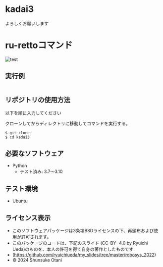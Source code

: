 # kadai3
よろしくお願いします

# ru-rettoコマンド

![test](https://github.com/teresuke/kadai3/actions/workflows/test.yml/badge.svg)

## 実行例

```

```

## リポジトリの使用方法

以下を順に入力してください

クローンしてからディレクトリに移動してコマンドを実行する。
```
$ git clone 
$ cd kadai3
```

## 必要なソフトウェア
* Python
  * テスト済み: 3.7〜3.10

## テスト環境
* Ubuntu

## ライセンス表示

  * このソフトウェアパッケージは3条項BSDライセンスの下、再頒布および使用が許可されます。
  * このパッケージのコードは、下記のスライド (CC-BY- 4.0 by Ryuichi Ueda)のものを、本人の許可を得て自身の著作としたものです.
  *  (https://github.com/ryuichiueda/my_slides/tree/master/robosys_2022)
  * © 2024 Shunsuke Otani
